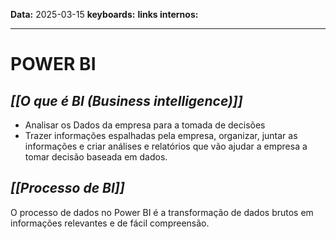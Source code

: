 
**Data:** 2025-03-15
**keyboards:** 
**links internos:** 
___

# POWER BI

## *[[O que é BI (Business intelligence)]]*

- Analisar os Dados da empresa para a tomada de decisões 
- Trazer informações espalhadas pela empresa, organizar, juntar as informações e criar análises e relatórios que vão ajudar a empresa a tomar decisão baseada em dados. 


## *[[Processo de BI]]*

O processo de dados no Power BI é a transformação de dados brutos em informações relevantes e de fácil compreensão.
